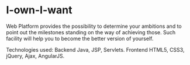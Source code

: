 # I-own-I-want
Web Platform provides the possibility to determine your ambitions and to point out the milestones 
standing on the way of achieving those. Such facility will help you to become the better version of yourself.

Technologies used:
Backend Java, JSP, Servlets.
Frontend HTML5, CSS3, jQuery, Ajax, AngularJS.
